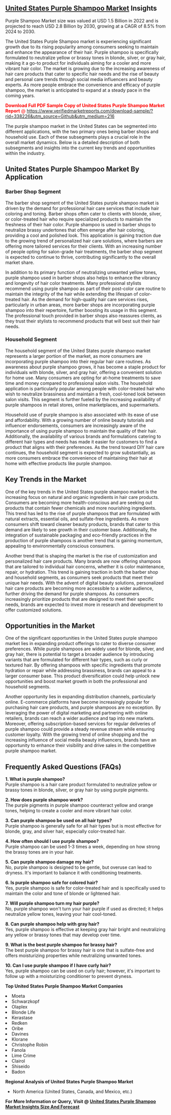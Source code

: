 <h2><a href="https://www.verifiedmarketreports.com/download-sample/?rid=338226&amp;utm_source=Github&amp;utm_medium=216" target="_blank">United States Purple Shampoo Market</a> Insights</h2><p>Purple Shampoo Market size was valued at USD 1.5 Billion in 2022 and is projected to reach USD 2.8 Billion by 2030, growing at a CAGR of 8.5% from 2024 to 2030.</p><p><p>The United States Purple Shampoo market is experiencing significant growth due to its rising popularity among consumers seeking to maintain and enhance the appearance of their hair. Purple shampoo is specifically formulated to neutralize yellow or brassy tones in blonde, silver, or gray hair, making it a go-to product for individuals aiming for a cooler and more vibrant hair color. The market is growing due to the increasing awareness of hair care products that cater to specific hair needs and the rise of beauty and personal care trends through social media influencers and beauty experts. As more people embrace the convenience and efficacy of purple shampoo, the market is anticipated to expand at a steady pace in the coming years. <p><span class=""><span style="color: #ff0000;"><strong>Download Full PDF Sample Copy of United States Purple Shampoo Market Report</strong> @ </span><a href="https://www.verifiedmarketreports.com/download-sample/?rid=338226&amp;utm_source=Github&amp;utm_medium=216" target="_blank">https://www.verifiedmarketreports.com/download-sample/?rid=338226&amp;utm_source=Github&amp;utm_medium=216</a></span></p>The purple shampoo market in the United States can be segmented into different applications, with the two primary ones being barber shops and household use. Each of these subsegments plays a crucial role in the overall market dynamics. Below is a detailed description of both subsegments and insights into the current key trends and opportunities within the industry.<h2>United States Purple Shampoo Market By Application</h2><h3>Barber Shop Segment</h3><p>The barber shop segment of the United States purple shampoo market is driven by the demand for professional hair care services that include hair coloring and toning. Barber shops often cater to clients with blonde, silver, or color-treated hair who require specialized products to maintain the freshness of their hair color. Purple shampoo is used in barber shops to neutralize brassy undertones that often emerge after hair coloring, providing a cool and polished look. This application is gaining traction due to the growing trend of personalized hair care solutions, where barbers are offering more tailored services for their clients. With an increasing number of people opting for salon-grade hair treatments, the barber shop segment is expected to continue to thrive, contributing significantly to the overall market share.<p>In addition to its primary function of neutralizing unwanted yellow tones, purple shampoo used in barber shops also helps to enhance the vibrancy and longevity of hair color treatments. Many professional stylists recommend using purple shampoo as part of their post-color care routine to maintain the integrity of the hair while extending the lifespan of color-treated hair. As the demand for high-quality hair care services rises, particularly in urban areas, more barber shops are incorporating purple shampoo into their repertoire, further boosting its usage in this segment. The professional touch provided in barber shops also reassures clients, as they trust their stylists to recommend products that will best suit their hair needs.<h3>Household Segment</h3><p>The household segment of the United States purple shampoo market represents a larger portion of the market, as more consumers are incorporating purple shampoo into their regular hair care routines. As awareness about purple shampoo grows, it has become a staple product for individuals with blonde, silver, and gray hair, offering a convenient solution for home use. Many consumers are opting for at-home treatments to save time and money compared to professional salon visits. The household application is particularly popular among people with color-treated hair who wish to neutralize brassiness and maintain a fresh, cool-toned look between salon visits. This segment is further fueled by the increasing availability of purple shampoos in retail stores, online marketplaces, and supermarkets.<p>Household use of purple shampoo is also associated with its ease of use and affordability. With a growing number of online beauty tutorials and influencer endorsements, consumers are increasingly aware of the importance of using purple shampoo to maintain the quality of their hair. Additionally, the availability of various brands and formulations catering to different hair types and needs has made it easier for customers to find a product that aligns with their preferences. As the trend toward DIY hair care continues, the household segment is expected to grow substantially, as more consumers embrace the convenience of maintaining their hair at home with effective products like purple shampoo.<h2>Key Trends in the Market</h2><p>One of the key trends in the United States purple shampoo market is the increasing focus on natural and organic ingredients in hair care products. Consumers are becoming more health-conscious and are seeking out products that contain fewer chemicals and more nourishing ingredients. This trend has led to the rise of purple shampoos that are formulated with natural extracts, essential oils, and sulfate-free ingredients. As more consumers shift toward cleaner beauty products, brands that cater to this demand are likely to see growth in their customer base. Additionally, the integration of sustainable packaging and eco-friendly practices in the production of purple shampoos is another trend that is gaining momentum, appealing to environmentally conscious consumers.<p>Another trend that is shaping the market is the rise of customization and personalized hair care products. Many brands are now offering shampoos that are tailored to individual hair concerns, whether it is color maintenance, repair, or hydration. This trend is gaining traction in both the barber shop and household segments, as consumers seek products that meet their unique hair needs. With the advent of digital beauty solutions, personalized hair care products are becoming more accessible to a wider audience, further driving the demand for purple shampoos. As consumers increasingly prioritize products that are designed to meet their specific needs, brands are expected to invest more in research and development to offer customized solutions.<h2>Opportunities in the Market</h2><p>One of the significant opportunities in the United States purple shampoo market lies in expanding product offerings to cater to diverse consumer preferences. While purple shampoos are widely used for blonde, silver, and gray hair, there is potential to target a broader audience by introducing variants that are formulated for different hair types, such as curly or textured hair. By offering shampoos with specific ingredients that promote hydration or repair while addressing brassiness, brands can appeal to a larger consumer base. This product diversification could help unlock new opportunities and boost market growth in both the professional and household segments.<p>Another opportunity lies in expanding distribution channels, particularly online. E-commerce platforms have become increasingly popular for purchasing hair care products, and purple shampoos are no exception. By leveraging the power of digital marketing and partnering with online retailers, brands can reach a wider audience and tap into new markets. Moreover, offering subscription-based services for regular deliveries of purple shampoo could provide a steady revenue stream while ensuring customer loyalty. With the growing trend of online shopping and the increasing influence of social media beauty influencers, brands have an opportunity to enhance their visibility and drive sales in the competitive purple shampoo market.<h2>Frequently Asked Questions (FAQs)</h2><p><strong>1. What is purple shampoo?</strong><br> Purple shampoo is a hair care product formulated to neutralize yellow or brassy tones in blonde, silver, or gray hair by using purple pigments.</p><p><strong>2. How does purple shampoo work?</strong><br> The purple pigments in purple shampoo counteract yellow and orange tones, helping to create a cooler and more vibrant hair color.</p><p><strong>3. Can purple shampoo be used on all hair types?</strong><br> Purple shampoo is generally safe for all hair types but is most effective for blonde, gray, and silver hair, especially color-treated hair.</p><p><strong>4. How often should I use purple shampoo?</strong><br> Purple shampoo can be used 1-3 times a week, depending on how strong the brassy tones are in your hair.</p><p><strong>5. Can purple shampoo damage my hair?</strong><br> No, purple shampoo is designed to be gentle, but overuse can lead to dryness. It's important to balance it with conditioning treatments.</p><p><strong>6. Is purple shampoo safe for colored hair?</strong><br> Yes, purple shampoo is safe for color-treated hair and is specifically used to maintain the color and tone of blonde or lightened hair.</p><p><strong>7. Will purple shampoo turn my hair purple?</strong><br> No, purple shampoo won't turn your hair purple if used as directed; it helps neutralize yellow tones, leaving your hair cool-toned.</p><p><strong>8. Can purple shampoo help with gray hair?</strong><br> Yes, purple shampoo is effective at keeping gray hair bright and neutralizing any yellow or brassy tones that may develop over time.</p><p><strong>9. What is the best purple shampoo for brassy hair?</strong><br> The best purple shampoo for brassy hair is one that is sulfate-free and offers moisturizing properties while neutralizing unwanted tones.</p><p><strong>10. Can I use purple shampoo if I have curly hair?</strong><br> Yes, purple shampoo can be used on curly hair; however, it's important to follow up with a moisturizing conditioner to prevent dryness.</p></p><p><strong>Top United States Purple Shampoo Market Companies</strong></p><div data-test-id=""><p><li>Moeta</li><li> Schwarzkopf</li><li> Olaplex</li><li> Blonde Life</li><li> Kerastase</li><li> Redken</li><li> Oribe</li><li> Davines</li><li> Klorane</li><li> Christophe Robin</li><li> Fanola</li><li> Lime Crime</li><li> Clairol</li><li> Shiseido</li><li> Badon</li></p><div><strong>Regional Analysis of&nbsp;United States Purple Shampoo Market</strong></div><ul><li dir="ltr"><p dir="ltr">North America&nbsp;(United States, Canada, and Mexico, etc.)</p></li></ul><p><strong>For More Information or Query, Visit @&nbsp;</strong><strong><a href="https://www.verifiedmarketreports.com/product/purple-shampoo-market/?utm_source=Github&amp;utm_medium=216" target="_blank">United States Purple Shampoo Market Insights Size And Forecast</a></strong></p></div>
